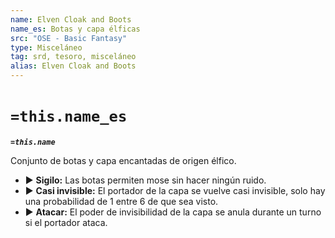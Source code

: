 ```yaml
---
name: Elven Cloak and Boots
name_es: Botas y capa élficas
src: "OSE - Basic Fantasy"
type: Misceláneo
tag: srd, tesoro, misceláneo
alias: Elven Cloak and Boots
---
```

# `=this.name_es` 

**_`=this.name`_**

Conjunto de botas y capa encantadas de origen élfico.
- ▶ **Sigilo:** Las botas permiten mose sin hacer ningún ruido. 
- ▶ **Casi invisible:** El portador de la capa se vuelve casi invisible, solo hay una probabilidad de 1 entre 6 de que sea visto. 
- ▶ **Atacar:** El poder de invisibilidad de la capa se anula durante un turno si el portador ataca.

